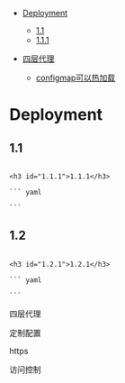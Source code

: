 - [Deployment](#1)
  - [1.1](#1.1)
  - [1.1.1](#1.1.1)


- [四层代理](#2.1)
  - [configmap可以热加载](#2.1.1)


<h1 id="1">Deployment</h1>

  <h2 id="1.1">1.1</h2>
  
  ``` yaml
  
  ```
  
    <h3 id="1.1.1">1.1.1</h3>
    
    ``` yaml
    
    ```
    
  <h2 id="1.2">1.2</h2>
  
  ``` yaml
  
  ```
  
    <h3 id="1.2.1">1.2.1</h3>
    
    ``` yaml
    
    ```
    
    
四层代理

定制配置

https

访问控制










































